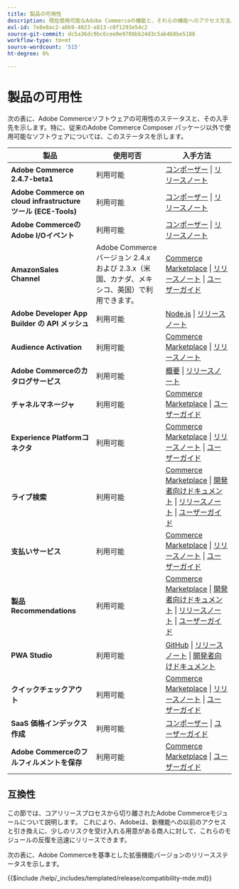 ```yaml
---
title: 製品の可用性
description: 現在使用可能なAdobe Commerceの機能と、それらの機能へのアクセス方法、および特定のAdobe Commerceリリースとの互換性の確認方法について説明します。
exl-id: 7e8e8ac2-a0b9-4023-a813-c0f1293e54c2
source-git-commit: dc5a36dc9bc6cee0e9708bb24d3c5ab4b8be5186
workflow-type: tm+mt
source-wordcount: '515'
ht-degree: 0%

---
```


# 製品の可用性

次の表に、Adobe Commerceソフトウェアの可用性のステータスと、その入手先を示します。特に、従来のAdobe Commerce Composer パッケージ以外で使用可能なソフトウェアについては、このステータスを示します。

| 製品 | 使用可否 | 入手方法 |
|-|-|-|
| **Adobe Commerce 2.4.7-beta1** | 利用可能 | [コンポーザー](../installation/composer.md) \| [リリースノート](https://experienceleague.adobe.com/docs/commerce-operations/release/notes/adobe-commerce/2-4-7.html) |
| **Adobe Commerce on cloud infrastructure ツール (ECE-Tools)** | 利用可能 | [コンポーザー](https://experienceleague.adobe.com/docs/commerce-cloud-service/user-guide/dev-tools/ece-tools/update-package.html) \| [リリースノート](https://experienceleague.adobe.com/docs/commerce-cloud-service/user-guide/release-notes/cloud-tools-suite.html) |
| **Adobe CommerceのAdobe I/Oイベント** | 利用可能 | [コンポーザー](https://developer.adobe.com/commerce/events/get-started/installation/) \| [リリースノート](https://developer.adobe.com/commerce/events/get-started/release-notes/) |
| **AmazonSales Channel** | Adobe Commerceバージョン 2.4.x および 2.3.x（米国、カナダ、メキシコ、英国）で利用できます。 | [Commerce Marketplace](https://marketplace.magento.com/magento-module-amazon.html) \| [リリースノート](https://experienceleague.adobe.com/docs/commerce-channels/amazon/release-notes.html) \| [ユーザーガイド](https://experienceleague.adobe.com/docs/commerce-channels/amazon/overview.html) |
| **Adobe Developer App Builder の API メッシュ** | 利用可能 | [Node.js](https://developer.adobe.com/graphql-mesh-gateway/gateway/getting-started/) \| [リリースノート](https://developer.adobe.com/graphql-mesh-gateway/gateway/release-notes/) |
| **Audience Activation** | 利用可能 | [Commerce Marketplace](https://marketplace.magento.com/magento-audiences.html) \| [リリースノート](https://experienceleague.adobe.com/docs/commerce-admin/customers/audience-activation.html) |
| **Adobe Commerceのカタログサービス** | 利用可能 | [概要](https://experienceleague.adobe.com/docs/commerce-merchant-services/catalog-service/guide-overview.html) \| [リリースノート](https://experienceleague.adobe.com/docs/commerce-merchant-services/catalog-service/release-notes.html?lang=en) |
| **チャネルマネージャ** | 利用可能 | [Commerce Marketplace](https://marketplace.magento.com/magento-channel-manager.html) \| [ユーザーガイド](https://experienceleague.adobe.com/docs/commerce-channels/channel-manager/intro-to-channel-manager/overview.html) |
| **Experience Platformコネクタ** | 利用可能 | [Commerce Marketplace](https://marketplace.magento.com/magento-experience-platform-connector.html) \| [リリースノート](https://experienceleague.adobe.com/docs/commerce-merchant-services/experience-platform-connector/release-notes.html?lang=en) \| [ユーザーガイド](https://experienceleague.adobe.com/docs/commerce-merchant-services/experience-platform-connector/overview.html?lang=en) |
| **ライブ検索** | 利用可能 | [Commerce Marketplace](https://marketplace.magento.com/magento-live-search.html) \| [開発者向けドキュメント](https://developer.adobe.com/commerce/services/live-search/) \| [リリースノート](https://experienceleague.adobe.com/docs/commerce-merchant-services/live-search/release-notes.html) \| [ユーザーガイド](https://experienceleague.adobe.com/docs/commerce-merchant-services/live-search/overview.html) |
| **支払いサービス** | 利用可能 | [Commerce Marketplace](https://marketplace.magento.com/magento-payment-services.html) \| [リリースノート](https://experienceleague.adobe.com/docs/commerce-merchant-services/payment-services/release-notes.html) \| [ユーザーガイド](https://experienceleague.adobe.com/docs/commerce-merchant-services/payment-services/guide-overview.html) |
| **製品Recommendations** | 利用可能 | [Commerce Marketplace](https://marketplace.magento.com/magento-product-recommendations.html) \| [開発者向けドキュメント](https://devdocs.magento.com/recommendations/product-recs.html) \| [リリースノート](https://experienceleague.adobe.com/docs/commerce-merchant-services/product-recommendations/release-notes.html) \| [ユーザーガイド](https://experienceleague.adobe.com/docs/commerce-merchant-services/product-recommendations/overview.html) |
| **PWA Studio** | 利用可能 | [GitHub](https://github.com/magento/pwa-studio) \| [リリースノート](https://github.com/magento/pwa-studio/releases) \| [開発者向けドキュメント](https://developer.adobe.com/commerce/pwa-studio/) |
| **クイックチェックアウト** | 利用可能 | [Commerce Marketplace](https://marketplace.magento.com/magento-quick-checkout.html) \| [リリースノート](https://experienceleague.adobe.com/docs/commerce-merchant-services/quick-checkout/release-notes.html) \| [ユーザーガイド](https://experienceleague.adobe.com/docs/commerce-merchant-services/quick-checkout/overview.html) |
| **SaaS 価格インデックス作成** | 利用可能 | [コンポーザー](https://experienceleague.adobe.com/docs/commerce-merchant-services/price-indexer/index.html#modules) \| [ユーザーガイド](https://experienceleague.adobe.com/docs/commerce-merchant-services/price-indexer/index.html) |
| **Adobe Commerceのフルフィルメントを保存** | 利用可能 | [Commerce Marketplace](https://marketplace.magento.com/store-fulfillment-magento-walmart.html) \| [ユーザーガイド](https://experienceleague.adobe.com/docs/commerce-merchant-services/store-fulfillment/introduction.html) |

## 互換性

この節では、コアリリースプロセスから切り離されたAdobe Commerceモジュールについて説明します。 これにより、Adobeは、新機能への以前のアクセスと引き換えに、少しのリスクを受け入れる用意がある商人に対して、これらのモジュールの反復を迅速にリリースできます。

次の表に、Adobe Commerceを基準とした拡張機能バージョンのリリースステータスを示します。

{{$include /help/_includes/templated/release/compatibility-mde.md}}
